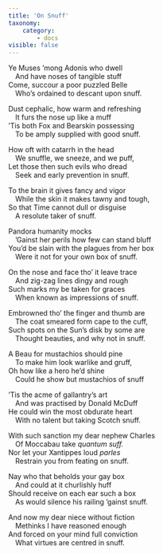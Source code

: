 ```yaml
---
title: 'On Snuff'
taxonomy:
    category:
        - docs
visible: false
---
```


Ye Muses ’mong Adonis who dwell  
&emsp;And have noses of tangible stuff  
Come, succour a poor puzzled Belle  
&emsp;Who’s ordained to descant upon snuff.

Dust cephalic, how warm and refreshing  
&emsp;It furs the nose up like a muff  
’Tis both Fox and Bearskin possessing  
&emsp;To be amply supplied with good snuff.  

How oft with catarrh in the head  
&emsp;We snuffle, we sneeze, and we puff,  
Let those then such evils who dread  
&emsp;Seek and early prevention in snuff.

To the brain it gives fancy and vigor  
&emsp;While the skin it makes tawny and tough,  
So that Time cannot dull or disguise  
&emsp;A resolute taker of snuff.

Pandora humanity mocks  
&emsp;’Gainst her perils how few can stand bluff  
You’d be slain with the plagues from her box  
&emsp;Were it not for your own box of snuff.  

On the nose and face tho’ it leave trace  
&emsp;And zig-zag lines dingy and rough  
Such marks my be taken for graces  
&emsp;When known as impressions of snuff.

Embrowned tho’ the finger and thumb are  
&emsp;The coat smeared form cape to the cuff,  
Such spots on the Sun’s disk by some are  
&emsp;Thought beauties, and why not in snuff.  

A Beau for mustachios should pine  
&emsp;To make him look warlike and gruff,  
Oh how like a hero he’d shine  
&emsp;Could he show but mustachios of snuff

’Tis the acme of gallantry’s art  
&emsp;And was practised by Donald McDuff  
He could win the most obdurate heart  
&emsp;With no talent but taking Scotch snuff.

With such sanction my dear nephew Charles  
&emsp;Of Moccabau take *quantum suff.*  
Nor let your Xantippes loud *parles*  
&emsp;Restrain you from feating on snuff.

Nay who that beholds your gay box  
&emsp;And could at it churlishly huff  
Should receive on each ear such a box  
&emsp;As would silence his railing ’gainst snuff.  

And now my dear niece without fiction  
&emsp;Methinks I have reasoned enough  
And forced on your mind full conviction  
&emsp;What virtues are centred in snuff.